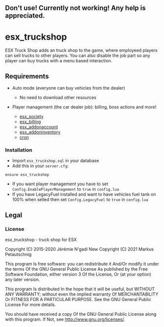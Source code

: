 ## Don't use! Currently not working! Any help is appreciated.

# esx_truckshop

ESX Truck Shop adds an truck shop to the game, where employeed players can sell trucks to other players. You can also disable the job part so any player can buy trucks with a menu based interaction.

## Requirements

* Auto mode (everyone can buy vehicles from the dealer)
  * No need to download other resources

* Player management (the car dealer job): billing, boss actions and more!
  * [esx_society](https://github.com/ESX-Org/esx_society)
  * [esx_billing](https://github.com/ESX-Org/esx_billing)
  * [esx_addonaccount](https://github.com/ESX-Org/esx_addonaccount)
  * [esx_addoninventory](https://github.com/ESX-Org/esx_addoninventory)
  * [cron](https://github.com/ESX-Org/cron)

### Installation

- Import `esx_truckshop.sql` in your database
- Add this in your `server.cfg`:

```
ensure esx_truckshop
```
- If you want player management you have to set `Config.EnablePlayerManagement` to `true` in `config.lua`
- If you have LegacyFuel installed and want to have vehicles fuel tank on 100% when selled then set `Config.LegacyFuel` to `true` in `config.lua`

## Legal

### License

esx_truckshop - truck shop for ESX

Copyright (C) 2015-2020 Jérémie N'gadi
New Copyright (C) 2021 Markus Petautschnig

This program Is free software: you can redistribute it And/Or modify it under the terms Of the GNU General Public License As published by the Free Software Foundation, either version 3 Of the License, Or (at your option) any later version.

This program Is distributed In the hope that it will be useful, but WITHOUT ANY WARRANTY; without even the implied warranty Of MERCHANTABILITY Or FITNESS FOR A PARTICULAR PURPOSE. See the GNU General Public License For more details.

You should have received a copy Of the GNU General Public License along with this program. If Not, see http://www.gnu.org/licenses/.
